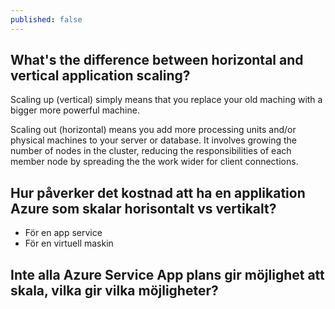 ```yaml
---
published: false
---
```

## What's the difference between horizontal and vertical application scaling?  

Scaling up (vertical) simply means that you replace your old maching with a bigger more powerful machine.

Scaling out (horizontal) means you add more processing units and/or physical machines to your server or database. It involves growing the number of nodes in the cluster, reducing the responsibilities of each member node by spreading the the work wider for client connections. 




## Hur påverker det kostnad att ha en applikation Azure som skalar horisontalt vs vertikalt?
- För en app service
- För en virtuell maskin

## Inte alla Azure Service App plans gir möjlighet att skala, vilka gir vilka möjligheter?